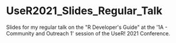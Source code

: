 # UseR2021_Slides_Regular_Talk
Slides for my regular talk on the "R Developer's Guide" at the '1A - Community and Outreach 1' session of the UseR! 2021 Conference.
